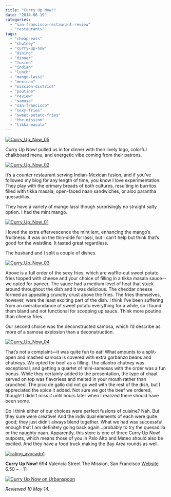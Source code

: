 ```yaml
---
title: "Curry Up Now!"
date: "2014-06-19"
categories: 
  - "san-francisco-restaurant-review"
  - "restaurants"
tags: 
  - "cheap-eats"
  - "chutney"
  - "curry-up-now"
  - "dining"
  - "dinner"
  - "fusion"
  - "indian"
  - "lunch"
  - "mango-lassi"
  - "mexican"
  - "mission-district"
  - "poutine"
  - "review"
  - "samosa"
  - "san-francisco"
  - "sexy-fries"
  - "sweet-potato-fries"
  - "the-mission"
  - "tikka-masala"
---
```


[![Curry_Up_Now_05](http://s3.amazonaws.com/thegourmez-wpmedia/2014/05/Curry_Up_Now_05-500x332.jpg)](http://www.thegourmez.com/2014/06/curry-up-now/curry_up_now_05/)

Curry Up Now! pulled us in for dinner with their lively logo, colorful chalkboard menu, and energetic vibe coming from their patrons.

[![Curry_Up_Now_02](http://s3.amazonaws.com/thegourmez-wpmedia/2014/05/Curry_Up_Now_02-500x282.jpg)](http://www.thegourmez.com/2014/06/curry-up-now/curry_up_now_02/)

It’s a counter restaurant serving Indian-Mexican fusion, and if you’ve followed my blog for any length of time, you know I love experimentation. They play with the primary breads of both cultures, resulting in burritos filled with tikka masala, open-faced naan sandwiches, or aloo parantha quesadillas.

They have a variety of mango lassi though surprisingly no straight salty option. I had the mint mango.

[![Curry_Up_Now_01](http://s3.amazonaws.com/thegourmez-wpmedia/2014/05/Curry_Up_Now_01-344x500.jpg)](http://www.thegourmez.com/2014/06/curry-up-now/curry_up_now_01/)

I loved the extra effervescence the mint lent, enhancing the mango’s fruitiness. It was on the thin-side for lassi, but I can’t help but think that’s good for the waistline. It tasted great regardless.

The husband and I split a couple of dishes.

[![Curry_Up_Now_03](http://s3.amazonaws.com/thegourmez-wpmedia/2014/05/Curry_Up_Now_03-500x332.jpg)](http://www.thegourmez.com/2014/06/curry-up-now/curry_up_now_03/)

Above is a full order of the sexy fries, which are waffle-cut sweet potato fries topped with cheese and your choice of filling in a tikka masala sauce--we opted for paneer. The sauce had a medium level of heat that stuck around throughout the dish and it was delicious. The cheddar cheese formed an appealing crunchy crust above the fries. The fries themselves, however, were the least exciting part of the dish. I think I’ve been suffering from an overabundance of sweet potato everything for a while, so I found them bland and not functional for scooping up sauce. Think more poutine than cheesy fries.

Our second choice was the deconstructed samosa, which I’d describe as more of a samosa explosion than a deconstruction.

[![Curry_Up_Now_04](http://s3.amazonaws.com/thegourmez-wpmedia/2014/05/Curry_Up_Now_04-500x332.jpg)](http://www.thegourmez.com/2014/06/curry-up-now/curry_up_now_04/)

That’s not a complaint—it was quite fun to eat! What amounts to a split-open and mashed samosa is covered with extra garbanzo beans and chutneys. We opted for beef as a filling. The cilantro chutney was exceptional, and getting a quartet of mini-samosas with the order was a fun bonus. While they certainly added to the presentation, the type of chaat served on top was flavorless and melted in your mouth rather than crunched. The pico de gallo did not go well with the rest of the dish, but I appreciated the spice it added. Not sure we got the beef we ordered, though! I didn’t miss it until hours later when I realized there should have been some.

Do I think either of our choices were perfect fusions of cuisine? Nah. But they sure were creative! And the individual elements of each were quite good; they just didn’t always blend together. What we had was successful enough that I am definitely going back again…probably to try the quesadilla or the naughty naan. Apparently, this store is one of three Curry Up Now! outposts, which means those of you in Palo Alto and Mateo should also be excited. And they have a food truck making the Bay Area rounds as well.

[![rating_avocado1](http://s3.amazonaws.com/thegourmez-wpmedia/2009/02/rating_avocado1.gif)](http://www.thegourmez.com/2009/02/restaurant-review-nanas-durham/rating_avocado1/)

**Curry Up Now!** 694 Valencia Street The Mission, San Francisco [Website](http://curryupnow.com/menu) $6.50 --$11

[![Curry Up Now on Urbanspoon](http://www.urbanspoon.com/b/link/1740810/minilink.gif)](http://www.urbanspoon.com/r/6/1740810/restaurant/Mission/Curry-Up-Now-San-Francisco)

_Reviewed 10 May 14._
